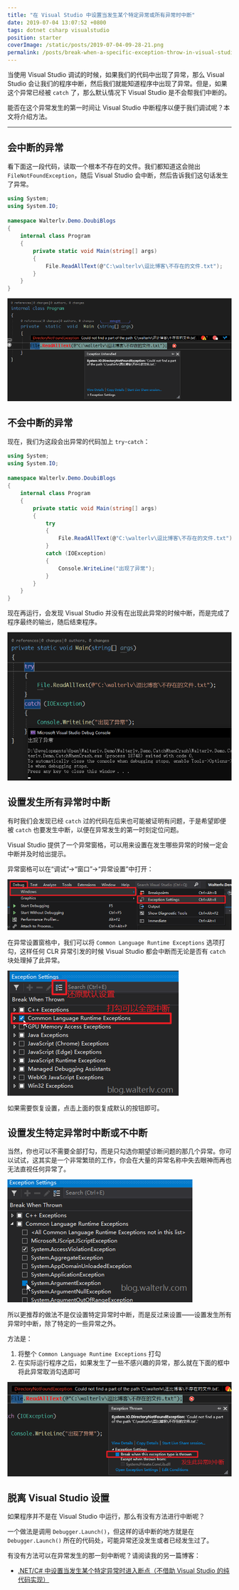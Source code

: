 ```yaml
---
title: "在 Visual Studio 中设置当发生某个特定异常或所有异常时中断"
date: 2019-07-04 13:07:52 +0800
tags: dotnet csharp visualstudio
position: starter
coverImage: /static/posts/2019-07-04-09-28-21.png
permalink: /posts/break-when-a-specific-exception-throw-in-visual-studio.html
---
```


当使用 Visual Studio 调试的时候，如果我们的代码中出现了异常，那么 Visual Studio 会让我们的程序中断，然后我们就能知道程序中出现了异常。但是，如果这个异常已经被 `catch` 了，那么默认情况下 Visual Studio 是不会帮我们中断的。

能否在这个异常发生的第一时间让 Visual Studio 中断程序以便于我们调试呢？本文将介绍方法。

---

## 会中断的异常

看下面这一段代码，读取一个根本不存在的文件。我们都知道这会抛出 `FileNotFoundException`，随后 Visual Studio 会中断，然后告诉我们这句话发生了异常。

```csharp
using System;
using System.IO;

namespace Walterlv.Demo.DoubiBlogs
{
    internal class Program
    {
        private static void Main(string[] args)
        {
            File.ReadAllText(@"C:\walterlv\逗比博客\不存在的文件.txt");
        }
    }
}
```

![Visual Studio 异常中断](/static/posts/2019-07-04-09-28-21.png)

## 不会中断的异常

现在，我们为这段会出异常的代码加上 `try`-`catch`：

```csharp
using System;
using System.IO;

namespace Walterlv.Demo.DoubiBlogs
{
    internal class Program
    {
        private static void Main(string[] args)
        {
            try
            {
                File.ReadAllText(@"C:\walterlv\逗比博客\不存在的文件.txt");
            }
            catch (IOException)
            {
                Console.WriteLine("出现了异常");
            }
        }
    }
}
```

现在再运行，会发现 Visual Studio 并没有在出现此异常的时候中断，而是完成了程序最终的输出，随后结束程序。

![程序正常结束，没有中断](/static/posts/2019-07-04-09-30-22.png)

## 设置发生所有异常时中断

有时我们会发现已经 `catch` 过的代码在后来也可能被证明有问题，于是希望即便被 `catch` 也要发生中断，以便在异常发生的第一时刻定位问题。

Visual Studio 提供了一个异常窗格，可以用来设置在发生哪些异常的时候一定会中断并及时给出提示。

异常窗格可以在“调试”->“窗口”->“异常设置”中打开：

![异常设置窗口的打开方法](/static/posts/2019-07-04-09-35-20.png)

在异常设置窗格中，我们可以将 `Common Language Runtime Exceptions` 选项打勾，这样任何 CLR 异常引发的时候 Visual Studio 都会中断而无论是否有 `catch` 块处理掉了此异常。

![将 CLR 异常打勾](/static/posts/2019-07-04-09-39-13.png)

如果需要恢复设置，点击上面的恢复成默认的按钮即可。

## 设置发生特定异常时中断或不中断

当然，你也可以不需要全部打勾，而是只勾选你期望诊断问题的那几个异常。你可以试试，这其实是一个非常繁琐的工作，你会在大量的异常名称中失去眼神而再也无法直视任何异常了。

![只勾选期望诊断问题的几个异常](/static/posts/2019-07-04-09-41-44.png)

所以更推荐的做法不是仅设置特定异常时中断，而是反过来设置——设置发生所有异常时中断，除了特定的一些异常之外。

方法是：

1. 将整个 `Common Language Runtime Exceptions` 打勾
1. 在实际运行程序之后，如果发生了一些不感兴趣的异常，那么就在下面的框中将此异常取消勾选即可

![设置发生此异常时中断](/static/posts/2019-07-04-09-45-06.png)

## 脱离 Visual Studio 设置

如果程序并不是在 Visual Studio 中运行，那么有没有方法进行中断呢？

一个做法是调用 `Debugger.Launch()`，但这样的话中断的地方就是在 `Debugger.Launch()` 所在的代码处，可能异常还没发生或者已经发生过了。

有没有方法可以在异常发生的那一刻中断呢？请阅读我的另一篇博客：

- [.NET/C# 中设置当发生某个特定异常时进入断点（不借助 Visual Studio 的纯代码实现）](/post/set-a-breakpoint-when-exception-occurred)


